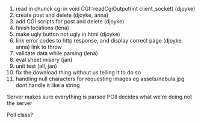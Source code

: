 1. read in chunck cgi in void CGI::readCgiOutput(int client_socket) (djoyke)
2. create post and delete (djoyke, anna)
3. add CGI scripts for post and delete (djoyke)
4. finish locations (lena)
5. make ugly button not ugly in html (djoyke)
6. link error codes to http response, and display correct page (djoyke, anna) link to throw 
7. validate data while parsing (lena)
8. eval sheet misery (jan)
9. unit test (all, jan)
10. fix the download thing without us telling it to do so
11. handling null characters for requesting images eg assets/nebula.jpg dont handle it like a string



Server makes sure everything is parsed
POll decides what we're doing not the server


Poll class? 